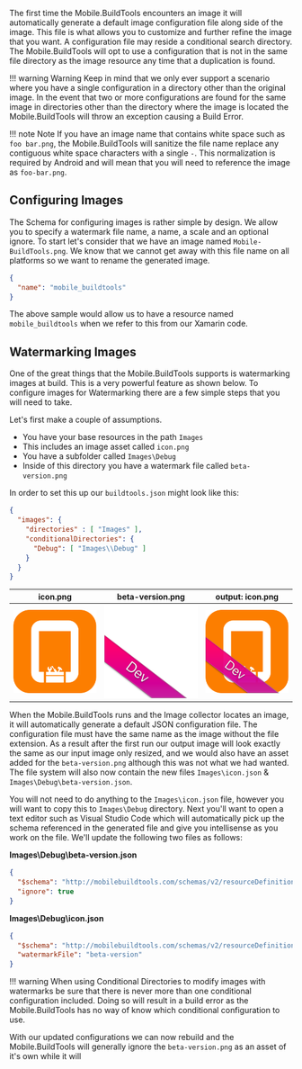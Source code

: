 The first time the Mobile.BuildTools encounters an image it will automatically generate a default image configuration file along side of the image. This file is what allows you to customize and further refine the image that you want. A configuration file may reside a conditional search directory. The Mobile.BuildTools will opt to use a configuration that is not in the same file directory as the image resource any time that a duplication is found.

!!! warning Warning
    Keep in mind that we only ever support a scenario where you have a single configuration in a directory other than the original image. In the event that two or more configurations are found for the same image in directories other than the directory where the image is located the Mobile.BuildTools will throw an exception causing a Build Error.

!!! note Note
    If you have an image name that contains white space such as `foo bar.png`, the Mobile.BuildTools will sanitize the file name replace any contiguous white space characters with a single `-`. This normalization is required by Android and will mean that you will need to reference the image as `foo-bar.png`.

## Configuring Images

The Schema for configuring images is rather simple by design. We allow you to specify a watermark file name, a name, a scale and an optional ignore. To start let's consider that we have an image named `Mobile-BuildTools.png`. We know that we cannot get away with this file name on all platforms so we want to rename the generated image.

```json
{
  "name": "mobile_buildtools"
}
```

The above sample would allow us to have a resource named `mobile_buildtools` when we refer to this from our Xamarin code.

## Watermarking Images

One of the great things that the Mobile.BuildTools supports is watermarking images at build. This is a very powerful feature as shown below. To configure images for Watermarking there are a few simple steps that you will need to take.

Let's first make a couple of assumptions.

- You have your base resources in the path `Images`
- This includes an image asset called `icon.png`
- You have a subfolder called `Images\Debug`
- Inside of this directory you have a watermark file called `beta-version.png`

In order to set this up our `buildtools.json` might look like this:

```json
{
  "images": {
    "directories" : [ "Images" ],
    "conditionalDirectories": {
      "Debug": [ "Images\\Debug" ]
    }
  }
}
```

| icon.png | beta-version.png | output: icon.png |
|:--------:|:----------------:|:----------------:|
| ![Mobile.BuildTools](/assets/samples/icon.png "Mobile.BuildTools") | ![Dev Badge](/assets/samples/beta-version.png "beta version") | ![Mobile.BuildTools - Dev](/assets/samples/icon-beta.png "Mobile.BuildTools - Dev") |

When the Mobile.BuildTools runs and the Image collector locates an image, it will automatically generate a default JSON configuration file. The configuration file must have the same name as the image without the file extension. As a result after the first run our output image will look exactly the same as our input image only resized, and we would also have an asset added for the `beta-version.png` although this was not what we had wanted. The file system will also now contain the new files `Images\icon.json` & `Images\Debug\beta-version.json`.

You will not need to do anything to the `Images\icon.json` file, however you will want to copy this to `Images\Debug` directory. Next you'll want to open a text editor such as Visual Studio Code which will automatically pick up the schema referenced in the generated file and give you intellisense as you work on the file. We'll update the following two files as follows:

**Images\Debug\beta-version.json**

```json
{
  "$schema": "http://mobilebuildtools.com/schemas/v2/resourceDefinition.schema.json",
  "ignore": true
}
```

**Images\Debug\icon.json**

```json
{
  "$schema": "http://mobilebuildtools.com/schemas/v2/resourceDefinition.schema.json",
  "watermarkFile": "beta-version"
}
```

!!! warning
    When using Conditional Directories to modify images with watermarks be sure that there is never more than one conditional configuration included. Doing so will result in a build error as the Mobile.BuildTools has no way of know which conditional configuration to use.

With our updated configurations we can now rebuild and the Mobile.BuildTools will generally ignore the `beta-version.png` as an asset of it's own while it will 

